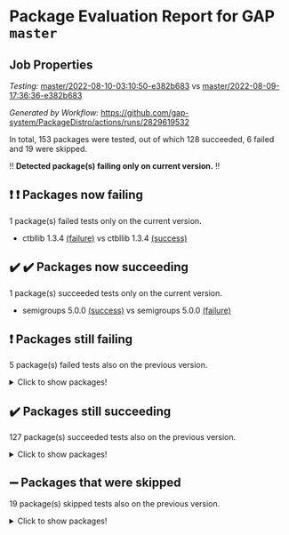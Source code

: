 # Package Evaluation Report for GAP `master`

## Job Properties

*Testing:* [master/2022-08-10-03:10:50-e382b683](https://github.com/gap-system/PackageDistro/blob/data/reports/master/2022-08-10-03:10:50-e382b683) vs [master/2022-08-09-17:36:36-e382b683](https://github.com/gap-system/PackageDistro/blob/data/reports/master/2022-08-09-17:36:36-e382b683)

*Generated by Workflow:* https://github.com/gap-system/PackageDistro/actions/runs/2829619532

In total, 153 packages were tested, out of which 128 succeeded, 6 failed and 19 were skipped.

:bangbang: **Detected package(s) failing only on current version.** :bangbang:

## :exclamation: :exclamation: Packages now failing

1 package(s) failed tests only on the current version.
- ctbllib 1.3.4 [(failure)](https://github.com/gap-system/PackageDistro/runs/7758818083?check_suite_focus=true) vs ctbllib 1.3.4 [(success)](https://github.com/gap-system/PackageDistro/runs/7751373886?check_suite_focus=true)

## :heavy_check_mark: :heavy_check_mark: Packages now succeeding

1 package(s) succeeded tests only on the current version.
- semigroups 5.0.0 [(success)](https://github.com/gap-system/PackageDistro/runs/7758824318?check_suite_focus=true) vs semigroups 5.0.0 [(failure)](https://github.com/gap-system/PackageDistro/runs/7751384874?check_suite_focus=true)

## :exclamation: Packages still failing

5 package(s) failed tests also on the previous version.
<details><summary>Click to show packages!</summary>

- francy 1.2.4 [(failure)](https://github.com/gap-system/PackageDistro/runs/7758819385?check_suite_focus=true)
- hap 1.46 [(failure)](https://github.com/gap-system/PackageDistro/runs/7758820265?check_suite_focus=true)
- packagemanager 1.2 [(failure)](https://github.com/gap-system/PackageDistro/runs/7758822848?check_suite_focus=true)
- recog 1.3.2 [(failure)](https://github.com/gap-system/PackageDistro/runs/7758823861?check_suite_focus=true)
- yangbaxter 0.10.0 [(failure)](https://github.com/gap-system/PackageDistro/runs/7758826217?check_suite_focus=true)
</details>

## :heavy_check_mark: Packages still succeeding

127 package(s) succeeded tests also on the previous version.
<details><summary>Click to show packages!</summary>

- ace 5.5 [(success)](https://github.com/gap-system/PackageDistro/runs/7758816355?check_suite_focus=true)
- aclib 1.3.2 [(success)](https://github.com/gap-system/PackageDistro/runs/7758816428?check_suite_focus=true)
- agt 0.2 [(success)](https://github.com/gap-system/PackageDistro/runs/7758816496?check_suite_focus=true)
- alnuth 3.2.1 [(success)](https://github.com/gap-system/PackageDistro/runs/7758816538?check_suite_focus=true)
- anupq 3.2.6 [(success)](https://github.com/gap-system/PackageDistro/runs/7758816610?check_suite_focus=true)
- atlasrep 2.1.4 [(success)](https://github.com/gap-system/PackageDistro/runs/7758816698?check_suite_focus=true)
- autodoc 2022.07.10 [(success)](https://github.com/gap-system/PackageDistro/runs/7758816795?check_suite_focus=true)
- automata 1.15 [(success)](https://github.com/gap-system/PackageDistro/runs/7758816878?check_suite_focus=true)
- automgrp 1.3.2 [(success)](https://github.com/gap-system/PackageDistro/runs/7758816980?check_suite_focus=true)
- autpgrp 1.11 [(success)](https://github.com/gap-system/PackageDistro/runs/7758817060?check_suite_focus=true)
- cap 2022.07-01 [(success)](https://github.com/gap-system/PackageDistro/runs/7758817111?check_suite_focus=true)
- caratinterface 2.3.4 [(success)](https://github.com/gap-system/PackageDistro/runs/7758817174?check_suite_focus=true)
- cddinterface 2020.06.24 [(success)](https://github.com/gap-system/PackageDistro/runs/7758817267?check_suite_focus=true)
- circle 1.6.5 [(success)](https://github.com/gap-system/PackageDistro/runs/7758817325?check_suite_focus=true)
- classicpres 1.22 [(success)](https://github.com/gap-system/PackageDistro/runs/7758817375?check_suite_focus=true)
- cohomolo 1.6.10 [(success)](https://github.com/gap-system/PackageDistro/runs/7758817432?check_suite_focus=true)
- congruence 1.2.4 [(success)](https://github.com/gap-system/PackageDistro/runs/7758817540?check_suite_focus=true)
- corelg 1.56 [(success)](https://github.com/gap-system/PackageDistro/runs/7758817602?check_suite_focus=true)
- crime 1.6 [(success)](https://github.com/gap-system/PackageDistro/runs/7758817648?check_suite_focus=true)
- crisp 1.4.5 [(success)](https://github.com/gap-system/PackageDistro/runs/7758817737?check_suite_focus=true)
- crypting 0.10 [(success)](https://github.com/gap-system/PackageDistro/runs/7758817804?check_suite_focus=true)
- cryst 4.1.25 [(success)](https://github.com/gap-system/PackageDistro/runs/7758817861?check_suite_focus=true)
- crystcat 1.1.10 [(success)](https://github.com/gap-system/PackageDistro/runs/7758817998?check_suite_focus=true)
- cubefree 1.19 [(success)](https://github.com/gap-system/PackageDistro/runs/7758818120?check_suite_focus=true)
- curlinterface 2.2.2 [(success)](https://github.com/gap-system/PackageDistro/runs/7758818207?check_suite_focus=true)
- cvec 2.7.6 [(success)](https://github.com/gap-system/PackageDistro/runs/7758818268?check_suite_focus=true)
- datastructures 0.2.7 [(success)](https://github.com/gap-system/PackageDistro/runs/7758818322?check_suite_focus=true)
- deepthought 1.0.5 [(success)](https://github.com/gap-system/PackageDistro/runs/7758818368?check_suite_focus=true)
- design 1.7 [(success)](https://github.com/gap-system/PackageDistro/runs/7758818456?check_suite_focus=true)
- difsets 2.3.1 [(success)](https://github.com/gap-system/PackageDistro/runs/7758818531?check_suite_focus=true)
- digraphs 1.5.3 [(success)](https://github.com/gap-system/PackageDistro/runs/7758818601?check_suite_focus=true)
- edim 1.3.5 [(success)](https://github.com/gap-system/PackageDistro/runs/7758818657?check_suite_focus=true)
- example 4.3.2 [(success)](https://github.com/gap-system/PackageDistro/runs/7758818715?check_suite_focus=true)
- factint 1.6.3 [(success)](https://github.com/gap-system/PackageDistro/runs/7758818755?check_suite_focus=true)
- ferret 1.0.8 [(success)](https://github.com/gap-system/PackageDistro/runs/7758818851?check_suite_focus=true)
- fga 1.4.0 [(success)](https://github.com/gap-system/PackageDistro/runs/7758818909?check_suite_focus=true)
- fining 1.5 [(success)](https://github.com/gap-system/PackageDistro/runs/7758818959?check_suite_focus=true)
- float 1.0.3 [(success)](https://github.com/gap-system/PackageDistro/runs/7758818998?check_suite_focus=true)
- format 1.4.3 [(success)](https://github.com/gap-system/PackageDistro/runs/7758819057?check_suite_focus=true)
- forms 1.2.8 [(success)](https://github.com/gap-system/PackageDistro/runs/7758819131?check_suite_focus=true)
- fplsa 1.2.5 [(success)](https://github.com/gap-system/PackageDistro/runs/7758819183?check_suite_focus=true)
- fr 2.4.9 [(success)](https://github.com/gap-system/PackageDistro/runs/7758819248?check_suite_focus=true)
- fwtree 1.3 [(success)](https://github.com/gap-system/PackageDistro/runs/7758819469?check_suite_focus=true)
- gbnp 1.0.5 [(success)](https://github.com/gap-system/PackageDistro/runs/7758819517?check_suite_focus=true)
- generalizedmorphismsforcap 2022.05-01 [(success)](https://github.com/gap-system/PackageDistro/runs/7758819606?check_suite_focus=true)
- genss 1.6.7 [(success)](https://github.com/gap-system/PackageDistro/runs/7758819686?check_suite_focus=true)
- gradedringforhomalg 2022.07-01 [(success)](https://github.com/gap-system/PackageDistro/runs/7758819765?check_suite_focus=true)
- grape 4.8.5 [(success)](https://github.com/gap-system/PackageDistro/runs/7758819827?check_suite_focus=true)
- groupoids 1.71 [(success)](https://github.com/gap-system/PackageDistro/runs/7758819988?check_suite_focus=true)
- grpconst 2.6.2 [(success)](https://github.com/gap-system/PackageDistro/runs/7758820058?check_suite_focus=true)
- guarana 0.96.3 [(success)](https://github.com/gap-system/PackageDistro/runs/7758820118?check_suite_focus=true)
- guava 3.16 [(success)](https://github.com/gap-system/PackageDistro/runs/7758820195?check_suite_focus=true)
- hapcryst 0.1.15 [(success)](https://github.com/gap-system/PackageDistro/runs/7758820316?check_suite_focus=true)
- hecke 1.5.3 [(success)](https://github.com/gap-system/PackageDistro/runs/7758820368?check_suite_focus=true)
- help 3.5 [(success)](https://github.com/gap-system/PackageDistro/runs/7758820471?check_suite_focus=true)
- idrel 2.44 [(success)](https://github.com/gap-system/PackageDistro/runs/7758820520?check_suite_focus=true)
- images 1.3.1 [(success)](https://github.com/gap-system/PackageDistro/runs/7758820566?check_suite_focus=true)
- intpic 0.3.0 [(success)](https://github.com/gap-system/PackageDistro/runs/7758820621?check_suite_focus=true)
- io 4.7.2 [(success)](https://github.com/gap-system/PackageDistro/runs/7758820683?check_suite_focus=true)
- irredsol 1.4.3 [(success)](https://github.com/gap-system/PackageDistro/runs/7758820739?check_suite_focus=true)
- json 2.1.0 [(success)](https://github.com/gap-system/PackageDistro/runs/7758820784?check_suite_focus=true)
- jupyterkernel 1.4.1 [(success)](https://github.com/gap-system/PackageDistro/runs/7758820904?check_suite_focus=true)
- jupyterviz 1.5.1 [(success)](https://github.com/gap-system/PackageDistro/runs/7758820963?check_suite_focus=true)
- kan 1.34 [(success)](https://github.com/gap-system/PackageDistro/runs/7758820999?check_suite_focus=true)
- kbmag 1.5.9 [(success)](https://github.com/gap-system/PackageDistro/runs/7758821066?check_suite_focus=true)
- laguna 3.9.5 [(success)](https://github.com/gap-system/PackageDistro/runs/7758821150?check_suite_focus=true)
- liealgdb 2.2.1 [(success)](https://github.com/gap-system/PackageDistro/runs/7758821200?check_suite_focus=true)
- liepring 2.7 [(success)](https://github.com/gap-system/PackageDistro/runs/7758821266?check_suite_focus=true)
- liering 2.4.2 [(success)](https://github.com/gap-system/PackageDistro/runs/7758821393?check_suite_focus=true)
- linearalgebraforcap 2022.06-03 [(success)](https://github.com/gap-system/PackageDistro/runs/7758821459?check_suite_focus=true)
- loops 3.4.2 [(success)](https://github.com/gap-system/PackageDistro/runs/7758821512?check_suite_focus=true)
- lpres 1.0.3 [(success)](https://github.com/gap-system/PackageDistro/runs/7758821576?check_suite_focus=true)
- majoranaalgebras 1.4 [(success)](https://github.com/gap-system/PackageDistro/runs/7758821652?check_suite_focus=true)
- mapclass 1.4.5 [(success)](https://github.com/gap-system/PackageDistro/runs/7758821714?check_suite_focus=true)
- matgrp 0.64 [(success)](https://github.com/gap-system/PackageDistro/runs/7758821762?check_suite_focus=true)
- modisom 2.5.3 [(success)](https://github.com/gap-system/PackageDistro/runs/7758821901?check_suite_focus=true)
- modulepresentationsforcap 2022.08-01 [(success)](https://github.com/gap-system/PackageDistro/runs/7758821974?check_suite_focus=true)
- monoidalcategories 2022.08-02 [(success)](https://github.com/gap-system/PackageDistro/runs/7758822026?check_suite_focus=true)
- nconvex 2020.11-04 [(success)](https://github.com/gap-system/PackageDistro/runs/7758822101?check_suite_focus=true)
- nilmat 1.4.2 [(success)](https://github.com/gap-system/PackageDistro/runs/7758822177?check_suite_focus=true)
- nock 1.5 [(success)](https://github.com/gap-system/PackageDistro/runs/7758822226?check_suite_focus=true)
- normalizinterface 1.3.4 [(success)](https://github.com/gap-system/PackageDistro/runs/7758822310?check_suite_focus=true)
- nq 2.5.8 [(success)](https://github.com/gap-system/PackageDistro/runs/7758822459?check_suite_focus=true)
- numericalsgps 1.3.1 [(success)](https://github.com/gap-system/PackageDistro/runs/7758822521?check_suite_focus=true)
- openmath 11.5.1 [(success)](https://github.com/gap-system/PackageDistro/runs/7758822611?check_suite_focus=true)
- orb 4.8.5 [(success)](https://github.com/gap-system/PackageDistro/runs/7758822762?check_suite_focus=true)
- patternclass 2.4.2 [(success)](https://github.com/gap-system/PackageDistro/runs/7758823027?check_suite_focus=true)
- permut 2.0.4 [(success)](https://github.com/gap-system/PackageDistro/runs/7758823104?check_suite_focus=true)
- polenta 1.3.10 [(success)](https://github.com/gap-system/PackageDistro/runs/7758823173?check_suite_focus=true)
- polymaking 0.8.6 [(success)](https://github.com/gap-system/PackageDistro/runs/7758823236?check_suite_focus=true)
- primgrp 3.4.2 [(success)](https://github.com/gap-system/PackageDistro/runs/7758823328?check_suite_focus=true)
- profiling 2.5.0 [(success)](https://github.com/gap-system/PackageDistro/runs/7758823414?check_suite_focus=true)
- qpa 1.34 [(success)](https://github.com/gap-system/PackageDistro/runs/7758823463?check_suite_focus=true)
- quagroup 1.8.3 [(success)](https://github.com/gap-system/PackageDistro/runs/7758823571?check_suite_focus=true)
- radiroot 2.9 [(success)](https://github.com/gap-system/PackageDistro/runs/7758823645?check_suite_focus=true)
- rcwa 4.7.0 [(success)](https://github.com/gap-system/PackageDistro/runs/7758823696?check_suite_focus=true)
- rds 1.8 [(success)](https://github.com/gap-system/PackageDistro/runs/7758823764?check_suite_focus=true)
- repndecomp 1.2.1 [(success)](https://github.com/gap-system/PackageDistro/runs/7758823939?check_suite_focus=true)
- repsn 3.1.0 [(success)](https://github.com/gap-system/PackageDistro/runs/7758823998?check_suite_focus=true)
- resclasses 4.7.3 [(success)](https://github.com/gap-system/PackageDistro/runs/7758824165?check_suite_focus=true)
- scscp 2.3.1 [(success)](https://github.com/gap-system/PackageDistro/runs/7758824256?check_suite_focus=true)
- sglppow 2.2 [(success)](https://github.com/gap-system/PackageDistro/runs/7758824398?check_suite_focus=true)
- sgpviz 0.999.5 [(success)](https://github.com/gap-system/PackageDistro/runs/7758824489?check_suite_focus=true)
- simpcomp 2.1.14 [(success)](https://github.com/gap-system/PackageDistro/runs/7758824552?check_suite_focus=true)
- singular 2020.12.18 [(success)](https://github.com/gap-system/PackageDistro/runs/7758824610?check_suite_focus=true)
- sla 1.5.3 [(success)](https://github.com/gap-system/PackageDistro/runs/7758824756?check_suite_focus=true)
- smallgrp 1.5 [(success)](https://github.com/gap-system/PackageDistro/runs/7758824824?check_suite_focus=true)
- smallsemi 0.6.13 [(success)](https://github.com/gap-system/PackageDistro/runs/7758824870?check_suite_focus=true)
- sonata 2.9.4 [(success)](https://github.com/gap-system/PackageDistro/runs/7758824927?check_suite_focus=true)
- sophus 1.27 [(success)](https://github.com/gap-system/PackageDistro/runs/7758824992?check_suite_focus=true)
- spinsym 1.5.2 [(success)](https://github.com/gap-system/PackageDistro/runs/7758825042?check_suite_focus=true)
- symbcompcc 1.3.2 [(success)](https://github.com/gap-system/PackageDistro/runs/7758825074?check_suite_focus=true)
- thelma 1.3 [(success)](https://github.com/gap-system/PackageDistro/runs/7758825127?check_suite_focus=true)
- tomlib 1.2.9 [(success)](https://github.com/gap-system/PackageDistro/runs/7758825196?check_suite_focus=true)
- toric 1.9.5 [(success)](https://github.com/gap-system/PackageDistro/runs/7758825274?check_suite_focus=true)
- toricvarieties 2022.07.13 [(success)](https://github.com/gap-system/PackageDistro/runs/7758825321?check_suite_focus=true)
- transgrp 3.6.3 [(success)](https://github.com/gap-system/PackageDistro/runs/7758825390?check_suite_focus=true)
- ugaly 4.0.3 [(success)](https://github.com/gap-system/PackageDistro/runs/7758825470?check_suite_focus=true)
- unipot 1.5 [(success)](https://github.com/gap-system/PackageDistro/runs/7758825540?check_suite_focus=true)
- unitlib 4.1.0 [(success)](https://github.com/gap-system/PackageDistro/runs/7758825592?check_suite_focus=true)
- utils 0.76 [(success)](https://github.com/gap-system/PackageDistro/runs/7758825749?check_suite_focus=true)
- uuid 0.7 [(success)](https://github.com/gap-system/PackageDistro/runs/7758825828?check_suite_focus=true)
- walrus 0.9991 [(success)](https://github.com/gap-system/PackageDistro/runs/7758825873?check_suite_focus=true)
- wedderga 4.10.2 [(success)](https://github.com/gap-system/PackageDistro/runs/7758825966?check_suite_focus=true)
- xmod 2.88 [(success)](https://github.com/gap-system/PackageDistro/runs/7758826078?check_suite_focus=true)
- xmodalg 1.22 [(success)](https://github.com/gap-system/PackageDistro/runs/7758826146?check_suite_focus=true)
- zeromqinterface 0.14 [(success)](https://github.com/gap-system/PackageDistro/runs/7758826369?check_suite_focus=true)
</details>

## :heavy_minus_sign: Packages that were skipped

19 package(s) skipped tests also on the previous version.
<details><summary>Click to show packages!</summary>

- 4ti2interface 2022.03-01 [(skipped)](https://github.com/gap-system/PackageDistro/runs/7758690267?check_suite_focus=true)
- browse 1.8.14 [(skipped)](https://github.com/gap-system/PackageDistro/runs/7758690267?check_suite_focus=true)
- examplesforhomalg 2022.03-01 [(skipped)](https://github.com/gap-system/PackageDistro/runs/7758690267?check_suite_focus=true)
- gapdoc 1.6.5 [(skipped)](https://github.com/gap-system/PackageDistro/runs/7758690267?check_suite_focus=true)
- gauss 2022.03-01 [(skipped)](https://github.com/gap-system/PackageDistro/runs/7758690267?check_suite_focus=true)
- gaussforhomalg 2022.03-01 [(skipped)](https://github.com/gap-system/PackageDistro/runs/7758690267?check_suite_focus=true)
- gradedmodules 2022.03-01 [(skipped)](https://github.com/gap-system/PackageDistro/runs/7758690267?check_suite_focus=true)
- homalg 2022.03-01 [(skipped)](https://github.com/gap-system/PackageDistro/runs/7758690267?check_suite_focus=true)
- homalgtocas 2022.07-01 [(skipped)](https://github.com/gap-system/PackageDistro/runs/7758690267?check_suite_focus=true)
- io_forhomalg 2022.03-01 [(skipped)](https://github.com/gap-system/PackageDistro/runs/7758690267?check_suite_focus=true)
- itc 1.5.1 [(skipped)](https://github.com/gap-system/PackageDistro/runs/7758690267?check_suite_focus=true)
- localizeringforhomalg 2022.03-01 [(skipped)](https://github.com/gap-system/PackageDistro/runs/7758690267?check_suite_focus=true)
- matricesforhomalg 2022.06-01 [(skipped)](https://github.com/gap-system/PackageDistro/runs/7758690267?check_suite_focus=true)
- modules 2022.03-01 [(skipped)](https://github.com/gap-system/PackageDistro/runs/7758690267?check_suite_focus=true)
- polycyclic 2.16 [(skipped)](https://github.com/gap-system/PackageDistro/runs/7758690267?check_suite_focus=true)
- ringsforhomalg 2022.07-01 [(skipped)](https://github.com/gap-system/PackageDistro/runs/7758690267?check_suite_focus=true)
- sco 2022.03-01 [(skipped)](https://github.com/gap-system/PackageDistro/runs/7758690267?check_suite_focus=true)
- toolsforhomalg 2022.05-01 [(skipped)](https://github.com/gap-system/PackageDistro/runs/7758690267?check_suite_focus=true)
- xgap 4.31 [(skipped)](https://github.com/gap-system/PackageDistro/runs/7758690267?check_suite_focus=true)
</details>

